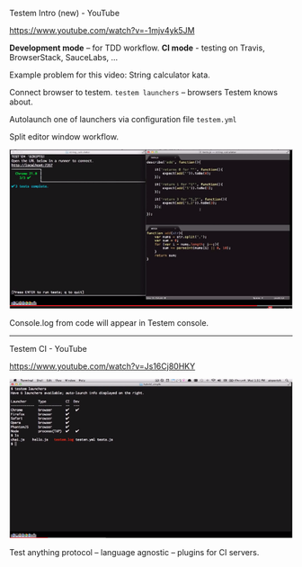 Testem Intro (new) - YouTube 

<https://www.youtube.com/watch?v=-1mjv4yk5JM>

**Development mode** – for TDD workflow.
**CI mode** - testing on Travis, BrowserStack, SauceLabs, ...


Example problem for this video: String calculator kata.

Connect browser to testem. `testem launchers` – browsers Testem knows about.

Autolaunch one of launchers via configuration file `testem.yml`

Split editor window workflow.

![](assets/068ce1f6b19c8eb3f2ad2278ef8d740c.png)  


Console.log from code will appear in Testem console.

***

Testem CI - YouTube

<https://www.youtube.com/watch?v=Js16Cj80HKY>


![](assets/496e5c244e7e520273fb25c7da73da4f.png)  

Test anything protocol – language agnostic – plugins for CI servers.